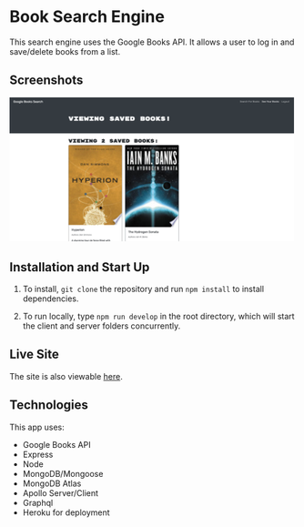 # Book Search Engine

This search engine uses the Google Books API. It allows a user to log in and save/delete books from a list.

## Screenshots

<img src= "./site-screenshot.png" width="500px"/>

## Installation and Start Up

1. To install, `git clone` the repository and run `npm install` to install dependencies.

2. To run locally, type `npm run develop` in the root directory, which will start the client and server folders concurrently.

## Live Site

The site is also viewable [here](https://tech-nically.herokuapp.com/).

## Technologies

This app uses:

- Google Books API
- Express
- Node
- MongoDB/Mongoose
- MongoDB Atlas
- Apollo Server/Client
- Graphql
- Heroku for deployment
